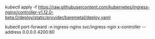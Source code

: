 kubectl apply -f https://raw.githubusercontent.com/kubernetes/ingress-nginx/controller-v1.12.0-beta.0/deploy/static/provider/baremetal/deploy.yaml


kubectl port-forward -n ingress-nginx svc/ingress-ngin
x-controller --address 0.0.0.0 4200:80